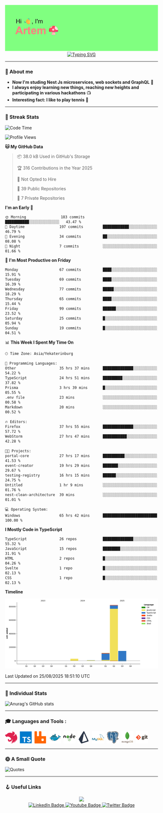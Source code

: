 <div id="header" align="center">
  <img src="https://github.com/CurlyBattery/CurlyBattery/blob/master/header.png?raw=true" alt="альтернативный текст">
  <a href="https://git.io/typing-svg"><img src="https://readme-typing-svg.demolab.com?font=Fira+Code&pause=1000&color=2BF777&width=435&lines=I've+been+doing+backend+programming+;on+Nest+JS+for+13+months+now" alt="Typing SVG" /></a>
</div>

---

### :otter: About me 
- __Now I'm studing Nest Js microservices, web sockets and GraphQL__ 🧩
- __I always enjoy learning new things, reaching new heights and participating in various hackathons__ 📺
- __Interesting fact: I like to play tennis__ 🏓

---

### :monorail: Streak Stats 

<!--START_SECTION:waka-->
![Code Time](http://img.shields.io/badge/Code%20Time-1%2C296%20hrs%2045%20mins-blue)

![Profile Views](http://img.shields.io/badge/Profile%20Views-1-blue)

**🐱 My GitHub Data** 

> 📦 38.0 kB Used in GitHub's Storage 
 > 
> 🏆 316 Contributions in the Year 2025
 > 
> 🚫 Not Opted to Hire
 > 
> 📜 39 Public Repositories 
 > 
> 🔑 7 Private Repositories 
 > 
**I'm an Early 🐤** 

```text
🌞 Morning                183 commits         ███████████░░░░░░░░░░░░░░   43.47 % 
🌆 Daytime                197 commits         ████████████░░░░░░░░░░░░░   46.79 % 
🌃 Evening                34 commits          ██░░░░░░░░░░░░░░░░░░░░░░░   08.08 % 
🌙 Night                  7 commits           ░░░░░░░░░░░░░░░░░░░░░░░░░   01.66 % 
```
📅 **I'm Most Productive on Friday** 

```text
Monday                   67 commits          ████░░░░░░░░░░░░░░░░░░░░░   15.91 % 
Tuesday                  69 commits          ████░░░░░░░░░░░░░░░░░░░░░   16.39 % 
Wednesday                77 commits          █████░░░░░░░░░░░░░░░░░░░░   18.29 % 
Thursday                 65 commits          ████░░░░░░░░░░░░░░░░░░░░░   15.44 % 
Friday                   99 commits          ██████░░░░░░░░░░░░░░░░░░░   23.52 % 
Saturday                 25 commits          █░░░░░░░░░░░░░░░░░░░░░░░░   05.94 % 
Sunday                   19 commits          █░░░░░░░░░░░░░░░░░░░░░░░░   04.51 % 
```


📊 **This Week I Spent My Time On** 

```text
🕑︎ Time Zone: Asia/Yekaterinburg

💬 Programming Languages: 
Other                    35 hrs 37 mins      ██████████████░░░░░░░░░░░   54.22 % 
TypeScript               24 hrs 51 mins      █████████░░░░░░░░░░░░░░░░   37.82 % 
Prisma                   3 hrs 39 mins       █░░░░░░░░░░░░░░░░░░░░░░░░   05.55 % 
.env file                23 mins             ░░░░░░░░░░░░░░░░░░░░░░░░░   00.58 % 
Markdown                 20 mins             ░░░░░░░░░░░░░░░░░░░░░░░░░   00.52 % 

🔥 Editors: 
Firefox                  37 hrs 55 mins      ██████████████░░░░░░░░░░░   57.72 % 
WebStorm                 27 hrs 47 mins      ███████████░░░░░░░░░░░░░░   42.28 % 

🐱‍💻 Projects: 
portal-core              27 hrs 17 mins      ██████████░░░░░░░░░░░░░░░   41.53 % 
event-creator            19 hrs 29 mins      ███████░░░░░░░░░░░░░░░░░░   29.67 % 
testing-registry         16 hrs 15 mins      ██████░░░░░░░░░░░░░░░░░░░   24.75 % 
Untitled                 1 hr 9 mins         ░░░░░░░░░░░░░░░░░░░░░░░░░   01.76 % 
nest-clean-architecture  39 mins             ░░░░░░░░░░░░░░░░░░░░░░░░░   01.01 % 

💻 Operating System: 
Windows                  65 hrs 42 mins      █████████████████████████   100.00 % 
```

**I Mostly Code in TypeScript** 

```text
TypeScript               26 repos            ██████████████░░░░░░░░░░░   55.32 % 
JavaScript               15 repos            ████████░░░░░░░░░░░░░░░░░   31.91 % 
HTML                     2 repos             █░░░░░░░░░░░░░░░░░░░░░░░░   04.26 % 
Svelte                   1 repo              █░░░░░░░░░░░░░░░░░░░░░░░░   02.13 % 
CSS                      1 repo              █░░░░░░░░░░░░░░░░░░░░░░░░   02.13 % 
```



**Timeline**

![Lines of Code chart](https://raw.githubusercontent.com/CurlyBattery/CurlyBattery/master/assets/bar_graph.png)


 Last Updated on 25/08/2025 18:51:10 UTC
<!--END_SECTION:waka-->

---

### :slot_machine: Individual Stats 
![Anurag's GitHub stats](https://github-readme-stats.vercel.app/api?username=CurlyBattery&hide=contribs,prs&theme=dracula)

---

### :mortar_board: Languages and Tools :
<div>
  <img src="https://github.com/devicons/devicon/blob/master/icons/nestjs/nestjs-original.svg" title="Nest" alt="Nest" width="40" height="40"/>&nbsp;
  <img src="https://github.com/devicons/devicon/blob/master/icons/typescript/typescript-plain.svg" title="TypeScript" alt="TypeScript" width="40" height="40"/>&nbsp;
  <img src="https://github.com/devicons/devicon/blob/master/icons/rabbitmq/rabbitmq-original.svg" title="Rabbit" alt="RabbitMQ" width="40" height="40"/>&nbsp;
  <img src="https://github.com/devicons/devicon/blob/master/icons/docker/docker-original.svg" title="Docker" alt="Docker" width="40" height="40"/>&nbsp;
  <img src="https://github.com/devicons/devicon/blob/master/icons/nodejs/nodejs-original-wordmark.svg" title="NodeJS" alt="NodeJS" width="40" height="40"/>&nbsp;
  <img src="https://github.com/devicons/devicon/blob/master/icons/prisma/prisma-original.svg" title="Prisma"  alt="Prisma" width="40" height="40"/>&nbsp;
  <img src="https://github.com/devicons/devicon/blob/master/icons/mysql/mysql-original-wordmark.svg" title="MySQL"  alt="MySQL" width="40" height="40"/>&nbsp;
  <img src="https://github.com/devicons/devicon/blob/master/icons/postgresql/postgresql-original.svg" title="PostgreSQL"  alt="PostgreSQL" width="40" height="40"/>&nbsp;
  <img src="https://github.com/devicons/devicon/blob/master/icons/mongodb/mongodb-original-wordmark.svg" title="MongoDB" alt="MongoDB" width="40" height="40"/>&nbsp;
  <img src="https://github.com/devicons/devicon/blob/master/icons/git/git-original-wordmark.svg" title="Git" **alt="Git" width="40" height="40"/>
</div>

---

### :sun_with_face: A Small Quote
![Quotes](https://quotes-github-readme.vercel.app/api?type=horizontal&theme=dark)

---

### :hook: Useful Links 
<div align="center">
  <img src="https://media2.giphy.com/media/v1.Y2lkPTc5MGI3NjExdG1qb3M0MHpyZmczeDJoZzR4Z2lvcXBydDhpejNpb3Zoc2NoM2lnaCZlcD12MV9pbnRlcm5hbF9naWZfYnlfaWQmY3Q9Zw/FXynzLoP14IHsnfGmO/giphy.gif" height="300">
  
  <div id="badges">
  <a href="your-linkedin-URL">
    <img src="https://img.shields.io/badge/LinkedIn-blue?style=for-the-badge&logo=linkedin&logoColor=white" alt="LinkedIn Badge"/>
  </a>
  <a href="your-youtube-URL">
    <img src="https://img.shields.io/badge/YouTube-red?style=for-the-badge&logo=youtube&logoColor=white" alt="Youtube Badge"/>
  </a>
  <a href="your-twitter-URL">
    <img src="https://img.shields.io/badge/Twitter-blue?style=for-the-badge&logo=twitter&logoColor=white" alt="Twitter Badge"/>
  </a>
